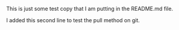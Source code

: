 This is just some test copy that I am putting in the README.md file.

I added this second line to test the pull method on git.
